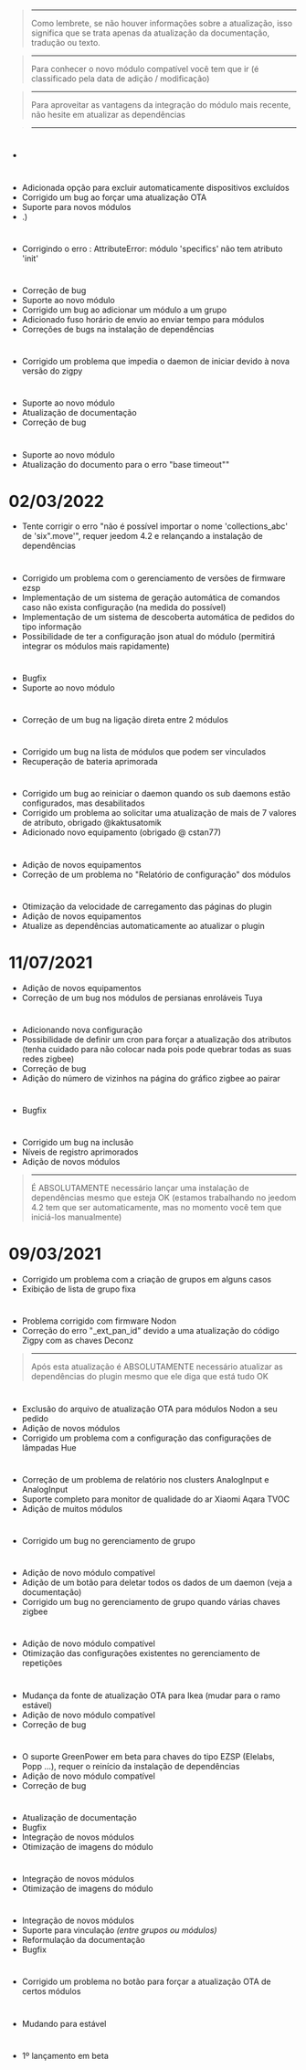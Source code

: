 # 

>****
>
>Como lembrete, se não houver informações sobre a atualização, isso significa que se trata apenas da atualização da documentação, tradução ou texto.

>****
>
>Para conhecer o novo módulo compatível você tem que ir [](https://compatibility.jeedom.com/index.php?v=d&p=home&search=&plugin=zigbee) (é classificado pela data de adição / modificação)

>****
>
>Para aproveitar as vantagens da integração do módulo mais recente, não hesite em atualizar as dependências

>****
>
>

# 

- 

# 

- Adicionada opção para excluir automaticamente dispositivos excluídos
- Corrigido um bug ao forçar uma atualização OTA
- Suporte para novos módulos
- .)

# 

- Corrigindo o erro :  AttributeError: módulo 'specifics' não tem atributo 'init'

# 

- Correção de bug
- Suporte ao novo módulo 
- Corrigido um bug ao adicionar um módulo a um grupo
- Adicionado fuso horário de envio ao enviar tempo para módulos
- Correções de bugs na instalação de dependências

# 

- Corrigido um problema que impedia o daemon de iniciar devido à nova versão do zigpy

# 

- Suporte ao novo módulo
- Atualização de documentação
- Correção de bug

# 

- Suporte ao novo módulo
- Atualização do documento para o erro "base timeout""

# 02/03/2022

- Tente corrigir o erro "não é possível importar o nome 'collections_abc' de 'six".move'", requer jeedom 4.2 e relançando a instalação de dependências

# 

- Corrigido um problema com o gerenciamento de versões de firmware ezsp
- Implementação de um sistema de geração automática de comandos caso não exista configuração (na medida do possível)
- Implementação de um sistema de descoberta automática de pedidos do tipo informação
- Possibilidade de ter a configuração json atual do módulo (permitirá integrar os módulos mais rapidamente)

# 

- Bugfix
- Suporte ao novo módulo

# 

- Correção de um bug na ligação direta entre 2 módulos

# 

- Corrigido um bug na lista de módulos que podem ser vinculados
- Recuperação de bateria aprimorada

# 

- Corrigido um bug ao reiniciar o daemon quando os sub daemons estão configurados, mas desabilitados
- Corrigido um problema ao solicitar uma atualização de mais de 7 valores de atributo, obrigado @kaktusatomik
- Adicionado novo equipamento (obrigado @ cstan77)

# 

- Adição de novos equipamentos
- Correção de um problema no "Relatório de configuração" dos módulos

# 

- Otimização da velocidade de carregamento das páginas do plugin
- Adição de novos equipamentos
- Atualize as dependências automaticamente ao atualizar o plugin


# 11/07/2021

- Adição de novos equipamentos
- Correção de um bug nos módulos de persianas enroláveis Tuya

# 

- Adicionando nova configuração
- Possibilidade de definir um cron para forçar a atualização dos atributos (tenha cuidado para não colocar nada pois pode quebrar todas as suas redes zigbee)
- Correção de bug
- Adição do número de vizinhos na página do gráfico zigbee ao pairar

# 

- Bugfix

# 

- Corrigido um bug na inclusão
- Níveis de registro aprimorados
- Adição de novos módulos

>****
>
>É ABSOLUTAMENTE necessário lançar uma instalação de dependências mesmo que esteja OK (estamos trabalhando no jeedom 4.2 tem que ser automaticamente, mas no momento você tem que iniciá-los manualmente)

# 09/03/2021

- Corrigido um problema com a criação de grupos em alguns casos
- Exibição de lista de grupo fixa

# 

- Problema corrigido com firmware Nodon
- Correção do erro "\_ext_pan_id" devido a uma atualização do código Zigpy com as chaves Deconz

>****
>
>Após esta atualização é ABSOLUTAMENTE necessário atualizar as dependências do plugin mesmo que ele diga que está tudo OK

# 

- Exclusão do arquivo de atualização OTA para módulos Nodon a seu pedido
- Adição de novos módulos 
- Corrigido um problema com a configuração das configurações de lâmpadas Hue

# 

- Correção de um problema de relatório nos clusters AnalogInput e AnalogInput
- Suporte completo para monitor de qualidade do ar Xiaomi Aqara TVOC
- Adição de muitos módulos

# 

- Corrigido um bug no gerenciamento de grupo

# 

- Adição de novo módulo compatível
- Adição de um botão para deletar todos os dados de um daemon (veja a documentação)
- Corrigido um bug no gerenciamento de grupo quando várias chaves zigbee


# 

- Adição de novo módulo compatível
- Otimização das configurações existentes no gerenciamento de repetições

# 

- Mudança da fonte de atualização OTA para Ikea (mudar para o ramo estável)
- Adição de novo módulo compatível
- Correção de bug

# 

- O suporte GreenPower em beta para chaves do tipo EZSP (Elelabs, Popp ...), requer o reinício da instalação de dependências
- Adição de novo módulo compatível
- Correção de bug

# 

- Atualização de documentação
- Bugfix
- Integração de novos módulos
- Otimização de imagens do módulo

# 

- Integração de novos módulos
- Otimização de imagens do módulo

# 

- Integração de novos módulos
- Suporte para vinculação *(entre grupos ou módulos)*
- Reformulação da documentação
- Bugfix

# 

- Corrigido um problema no botão para forçar a atualização OTA de certos módulos

# 

- Mudando para estável

# 

- 1º lançamento em beta
